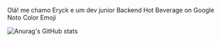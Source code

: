 Olá! me chamo Eryck e um dev junior Backend Hot Beverage on Google Noto Color Emoji

![Anurag's GitHub stats](https://github-readme-stats.vercel.app/api?username=anuraghazra&show_icons=true&theme=radical)
